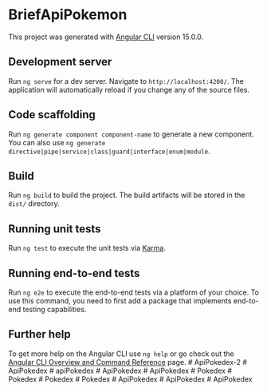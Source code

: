 # BriefApiPokemon

This project was generated with [Angular CLI](https://github.com/angular/angular-cli) version 15.0.0.

## Development server

Run `ng serve` for a dev server. Navigate to `http://localhost:4200/`. The application will automatically reload if you change any of the source files.

## Code scaffolding

Run `ng generate component component-name` to generate a new component. You can also use `ng generate directive|pipe|service|class|guard|interface|enum|module`.

## Build

Run `ng build` to build the project. The build artifacts will be stored in the `dist/` directory.

## Running unit tests

Run `ng test` to execute the unit tests via [Karma](https://karma-runner.github.io).

## Running end-to-end tests

Run `ng e2e` to execute the end-to-end tests via a platform of your choice. To use this command, you need to first add a package that implements end-to-end testing capabilities.

## Further help

To get more help on the Angular CLI use `ng help` or go check out the [Angular CLI Overview and Command Reference](https://angular.io/cli) page.
#   A p i P o k e d e x - 2  
 #   A p i P o k e d e x  
 #   a p i P o k e d e x  
 #   A p i P o k e d e x  
 #   A p i P o k e d e x  
 #   P o k e d e x  
 #   P o k e d e x  
 #   P o k e d e x  
 #   P o k e d e x  
 #   A p i P o k e d e x  
 #   A p i P o k e d e x  
 #   A p i P o k e d e x  
 
